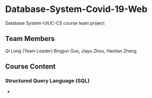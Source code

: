 # Database-System-Covid-19-Web
Database System-UIUC-CS course team project

## Team Members
Qi Long (Team Leader)
Bingjun Guo, Jiayu Zhou, Haotian Zhang

## Course Content
### Structured Query Language (SQL)
 *
